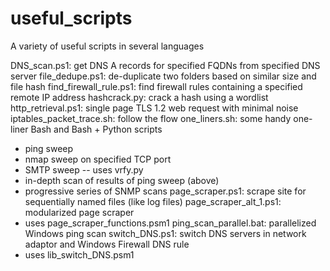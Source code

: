 # useful_scripts
A variety of useful scripts in several languages

DNS_scan.ps1: get DNS A records for specified FQDNs from specified DNS server
file_dedupe.ps1: de-duplicate two folders based on similar size and file hash
find_firewall_rule.ps1: find firewall rules containing a specified remote IP address
hashcrack.py: crack a hash using a wordlist
http_retrieval.ps1: single page TLS 1.2 web request with minimal noise
iptables_packet_trace.sh: follow the flow
one_liners.sh: some handy one-liner Bash and Bash + Python scripts
- ping sweep
- nmap sweep on specified TCP port
- SMTP sweep
-- uses vrfy.py
- in-depth scan of results of ping sweep (above)
- progressive series of SNMP scans
page_scraper.ps1: scrape site for sequentially named files (like log files)
page_scraper_alt_1.ps1: modularized page scraper
- uses page_scraper_functions.psm1
ping_scan_parallel.bat: parallelized Windows ping scan
switch_DNS.ps1: switch DNS servers in network adaptor and Windows Firewall DNS rule
- uses lib_switch_DNS.psm1
